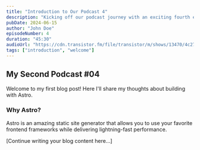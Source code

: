 ```yaml
---
title: "Introduction to Our Podcast 4"
description: "Kicking off our podcast journey with an exciting fourth episode"
pubDate: 2024-06-15
author: "John Doe"
episodeNumber: 4
duration: "45:30"
audioUrl: "https://cdn.transistor.fm/file/transistor/m/shows/13470/4c277121bc86c15fad9178d34c36f928.mp3"
tags: ["introduction", "welcome"]
---
```


## My Second Podcast #04

Welcome to my first blog post! Here I'll share my thoughts about building with Astro.

### Why Astro?

Astro is an amazing static site generator that allows you to use your favorite frontend frameworks while delivering lightning-fast performance.

[Continue writing your blog content here...]